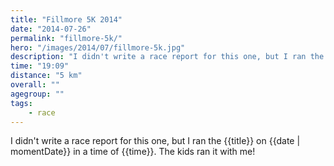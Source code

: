 ```yaml
---
title: "Fillmore 5K 2014"
date: "2014-07-26"
permalink: "fillmore-5k/"
hero: "/images/2014/07/fillmore-5k.jpg"
description: "I didn't write a race report for this one, but I ran the {{title}} on {{date | momentDate}} in a time of {{time}}."
time: "19:09"
distance: "5 km"
overall: ""
agegroup: ""
tags:
    - race
---
```


I didn't write a race report for this one, but I ran the {{title}} on {{date | momentDate}} in a time of {{time}}. The kids ran it with me! 